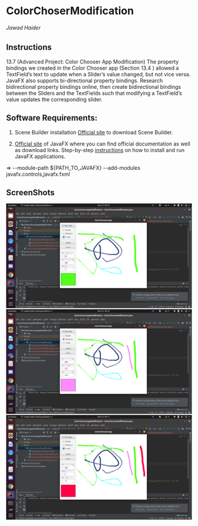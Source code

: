 # ColorChoserModification
###### Jawad Haider

## Instructions
13.7 (Advanced Project: Color Chooser App Modification) The property bindings we created in the Color Chooser app (Section 13.4 ) allowed a TextField’s text to update when a Slider’s value changed, but not vice versa. 
JavaFX also supports bi-directional property bindings. Research bidirectional property bindings online, then create bidirectional bindings between the Sliders
and the TextFields such that modifying a TextField’s value updates the corresponding slider.

## Software Requirements:
1. Scene Builder installation
[Official site](https://gluonhq.com/products/scene-builder/) to download Scene Builder.

2. [Official site](https://openjfx.io/) of JavaFX where you can find official documentation as well as download links.
Step-by-step [instructions](https://openjfx.io/openjfx-docs/) on how to install and run JavaFX applications.

=> --module-path ${PATH_TO_JAVAFX} --add-modules javafx.controls,javafx.fxml

## ScreenShots
![](img/Screenshot%20from%202020-12-22%2009-10-47.png)
![](img/Screenshot%20from%202020-12-22%2009-10-55.png)
![](img/Screenshot%20from%202020-12-22%2009-11-04.png)
